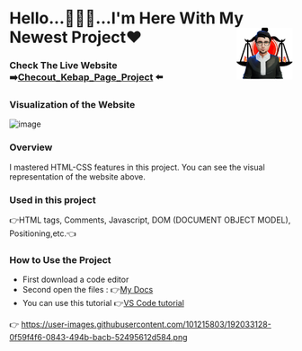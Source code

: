 # Hello...🙋🏻‍♂️...I'm Here With My Newest Project❤<img align="right" src="https://github.com/Muka6363/PROJELER_MK/blob/main/Images/avatar_2-removebg-preview.png"  width="100px">
### Check The Live Website :arrow_right:[Checout_Kebap_Page_Project](https://muka6363.github.io/PROJELER_MK/20.Checout_Kebap_Page/index.html) :arrow_left:
### Visualization of the Website
![image](https://user-images.githubusercontent.com/101215803/192033128-0f59f4f6-0843-494b-bacb-52495612d584.png)




### Overview
I mastered HTML-CSS features in this project. You can see the visual representation of the website above.
### Used in this project
:point_right:HTML tags, Comments, Javascript, DOM (DOCUMENT OBJECT MODEL), Positioning,etc.:point_left:
### How to Use the Project
+ First download a code editor
+ Second open the files : :point_right:[My Docs](https://muka6363.github.io/PROJELER_MK/Checout_Kebap_Page/index.html)
+ You can use this tutorial :point_right:[VS Code tutorial](https://www.youtube.com/watch?v=fJEbVCrEMSE)

:point_right: https://user-images.githubusercontent.com/101215803/192033128-0f59f4f6-0843-494b-bacb-52495612d584.png

